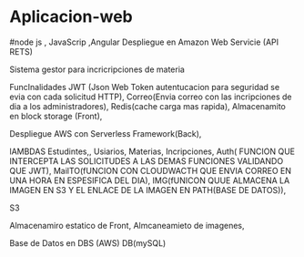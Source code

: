 # Aplicacion-web
#node js , JavaScrip ,Angular
Despliegue en Amazon Web Servicie (API RETS)

Sistema gestor para incricripciones de materia

FuncInalidades
JWT (Json Web Token autentucacion para seguridad se evia con cada solicitud HTTP),
Correo(Envia correo con las incripciones de dia a los administradores),
Redis(cache carga mas rapida),
Almacenamito en block storage (Front),

Despliegue AWS con Serverless Framework(Back),

lAMBDAS
Estudintes,,
Usiarios,
Materias,
Incripciones,
Auth( FUNCION QUE INTERCEPTA LAS SOLICITUDES A LAS DEMAS FUNCIONES VALIDANDO QUE JWT),
MailTO(fUNCION CON CLOUDWACTH QUE ENVIA CORREO EN UNA HORA EN ESPESIFICA DEL DIA),
IMG(fUNICON QUUE ALMACENA LA IMAGEN EN S3 Y EL ENLACE DE LA IMAGEN EN PATH(BASE DE DATOS)),

S3

Almacenamiro estatico de Front,
Almcaneamieto de imagenes,


Base de Datos en DBS (AWS)
DB(mySQL)

